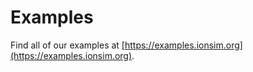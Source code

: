 # Examples

Find all of our examples at [https://examples.ionsim.org](https://examples.ionsim.org).
